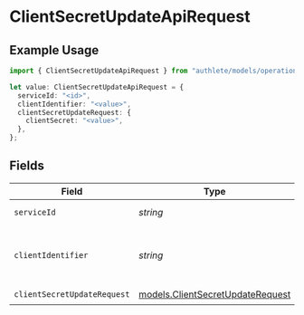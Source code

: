 # ClientSecretUpdateApiRequest

## Example Usage

```typescript
import { ClientSecretUpdateApiRequest } from "authlete/models/operations";

let value: ClientSecretUpdateApiRequest = {
  serviceId: "<id>",
  clientIdentifier: "<value>",
  clientSecretUpdateRequest: {
    clientSecret: "<value>",
  },
};
```

## Fields

| Field                                                                         | Type                                                                          | Required                                                                      | Description                                                                   |
| ----------------------------------------------------------------------------- | ----------------------------------------------------------------------------- | ----------------------------------------------------------------------------- | ----------------------------------------------------------------------------- |
| `serviceId`                                                                   | *string*                                                                      | :heavy_check_mark:                                                            | A service ID.                                                                 |
| `clientIdentifier`                                                            | *string*                                                                      | :heavy_check_mark:                                                            | The client ID or the client ID alias of a client.<br/>                        |
| `clientSecretUpdateRequest`                                                   | [models.ClientSecretUpdateRequest](../../models/clientsecretupdaterequest.md) | :heavy_check_mark:                                                            | N/A                                                                           |
